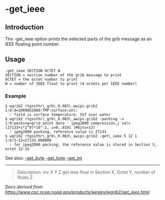 # -get_ieee

## Introduction

The -get_ieee option prints
the selected parts of the grib message as an IEEE floating
point number.

## Usage

```
-get_ieee SECTION OCTET N
SECTION = section number of the grib message to print
OCTET = the octet number to print
N = number of IEEE float to print (4 octets per IEEE number)
```

### Example

```
$ wgrib2 rtgssthr\_grb\_0.083\_awips.grib2
1:0:d=2009062900:TMP:surface:anl:
  : field is surface temperature, SST over water
$ wgrib2 rtgssthr\_grb\_0.083\_awips.grib2 -packing -v
1:0:packing=grid point data - jpeg2000 compression,j val=(27133+i*2^0)*10^-2, i=0..8191 (#bits=13)
  : jpeg2000 packing, reference value is 27133
$ wgrib2 rtgssthr\_grb\_0.083\_awips.grib2 -get\_ieee 5 12 1
1:0:5-12=27133.000000
  : for jpeg2000 packing, the reference value is stored in Section 5, octet 12-15
```

See also:
[-get_byte](get_byte.md)
[-get_byte](get_hex.md)
[-get_int](get_int.md)

---

> Description: inv X Y Z get ieee float in Section X, Octet Y, number of floats Z

_Docs derived from <https://www.cpc.ncep.noaa.gov/products/wesley/wgrib2/get_ieee.html>_
